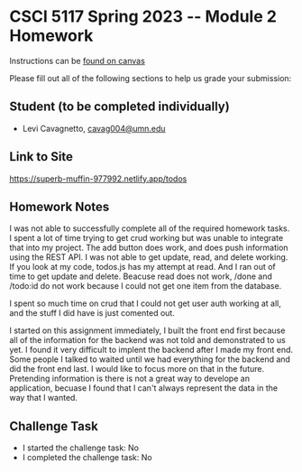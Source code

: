 # CSCI 5117 Spring 2023 -- Module 2 Homework


Instructions can be [found on canvas](https://canvas.umn.edu/courses/355584/pages/homework-2)

Please fill out all of the following sections to help us grade your submission:

## Student (to be completed individually)

* Levi Cavagnetto, cavag004@umn.edu

## Link to Site

https://superb-muffin-977992.netlify.app/todos

## Homework Notes

I was not able to successfully complete all of the required homework tasks. I spent a lot of time trying to get crud working but was unable to integrate that into my project. The add button does work, and does push information using the REST API. I was not able to get update, read, and delete working. If you look at my code, todos.js has my attempt at read. And I ran out of time to get update and delete.
Beacuse read does not work, /done and /todo:id do not work because I could not get one item from the database.

I spent so much time on crud that I could not get user auth working at all, and the stuff I did have is just comented out.

I started on this assignment immediately, I built the front end first because all of the information for the backend was not told and demonstrated to us yet. I found it very difficult to implent the backend after I made my front end. Some people I talked to waited until we had everything for the backend and did the front end last. I would like to focus more on that in the future. Pretending information is there is not a great way to develope an application, becuase I found that I can't always represent the data in the way that I wanted.

## Challenge Task

* I started the challenge task: No
* I completed the challenge task: No
